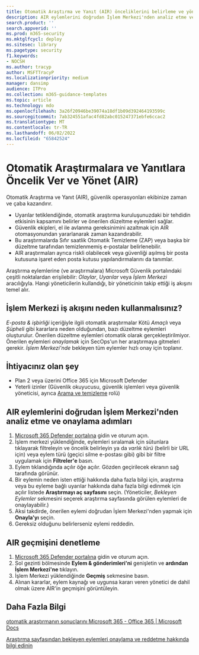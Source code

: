 ```yaml
---
title: Otomatik Araştırma ve Yanıt (AIR) önceliklerini belirleme ve yönetme.
description: AIR eylemlerini doğrudan İşlem Merkezi'nden analiz etme ve onaylama adımları. Uyarılar tetiklendiğinde, Otomatik Araştırma ve Yanıt (AIR), kuruluşunuzdaki bir tehdidin etkisinin kapsamını belirler ve önerilen düzeltme eylemleri sağlar.
search.product: ''
search.appverid: ''
ms.prod: m365-security
ms.mktglfcycl: deploy
ms.sitesec: library
ms.pagetype: security
f1.keywords:
- NOCSH
ms.author: tracyp
author: MSFTTracyP
ms.localizationpriority: medium
manager: dansimp
audience: ITPro
ms.collection: m365-guidance-templates
ms.topic: article
ms.technology: mdo
ms.openlocfilehash: 3a26f20946be39074a18df1b09d392464193599c
ms.sourcegitcommit: 7ab324551afac4fd82abc015247371ebfe6ccac2
ms.translationtype: MT
ms.contentlocale: tr-TR
ms.lasthandoff: 06/02/2022
ms.locfileid: "65842524"
---
```

# <a name="prioritize-and-manage-automated-investigations-and-response-air"></a>Otomatik Araştırmalara ve Yanıtlara Öncelik Ver ve Yönet (AIR)

Otomatik Araştırma ve Yanıt (AIR), güvenlik operasyonları ekibinize zaman ve çaba kazandırır.

- Uyarılar tetiklendiğinde, otomatik araştırma kuruluşunuzdaki bir tehdidin etkisinin kapsamını belirler ve önerilen düzeltme eylemleri sağlar.
- Güvenlik ekipleri, el ile avlanma gereksinimini azaltmak için AIR otomasyonundan yararlanarak zaman kazandırabilir.
- Bu araştırmalarda Sıfır saatlik Otomatik Temizleme (ZAP) veya başka bir düzeltme tarafından temizlenmemiş e-postalar belirlenebilir.
- AIR araştırmaları ayrıca riskli olabilecek veya güvenliği aşılmış bir posta kutusuna işaret eden posta kutusu yapılandırmalarını da tanımlar.

Araştırma eylemlerine (ve araştırmalara) Microsoft Güvenlik portalındaki çeşitli noktalardan erişilebilir: *Olaylar*, *Uyarılar* veya *İşlem Merkezi* aracılığıyla. Hangi yöneticilerin kullandığı, bir yöneticinin takip ettiği iş akışını temel alır.

## <a name="why-use-the-action-center-workflow"></a>İşlem Merkezi iş akışını neden kullanmalısınız?

*E-posta & işbirliği* içeriğiyle ilgili otomatik araştırmalar Kötü *Amaçlı* veya *Şüpheli* gibi kararlara neden olduğundan, bazı düzeltme eylemleri oluşturulur. Önerilen düzeltme eylemleri otomatik olarak gerçekleştirilmiyor. Önerilen eylemleri *onaylamak* için SecOps'un her araştırmaya gitmeleri gerekir. *İşlem Merkezi'nde* bekleyen tüm eylemler hızlı onay için toplanır.

## <a name="what-youll-need"></a>İhtiyacınız olan şey

- Plan 2 veya üzerini Office 365 için Microsoft Defender
- Yeterli izinler (Güvenlik okuyucusu, güvenlik işlemleri veya güvenlik yöneticisi, ayrıca [Arama ve temizleme](../permissions-microsoft-365-security-center.md) rolü)

## <a name="steps-to-analyze-and-approve-air-actions-directly-from-the-action-center"></a>AIR eylemlerini doğrudan İşlem Merkezi'nden analiz etme ve onaylama adımları

1. [Microsoft 365 Defender portalına](https://security.microsoft.com/action-center) gidin ve oturum açın.
2. İşlem merkezi yüklendiğinde, eylemleri sıralamak için sütunlara tıklayarak filtreleyin ve öncelik belirleyin ya da *varlık türü* (belirli bir URL için) veya eylem türü (geçici silme e-postası gibi) gibi bir filtre uygulamak için **Filtreler'e** basın.
3. Eylem tıklandığında açılır öğe açılır. Gözden geçirilecek ekranın sağ tarafında görünür.
4. Bir eylemin neden isten ettiği hakkında daha fazla bilgi için, araştırma veya bu eyleme bağlı uyarılar hakkında daha fazla bilgi edinmek için açılır listede **Araştırmayı aç sayfasını** seçin. (Yöneticiler, *Bekleyen Eylemler* sekmesini seçerek araştırma sayfasında görülen eylemleri de onaylayabilir.)
5. Aksi takdirde, önerilen eylemi doğrudan İşlem Merkezi'nden yapmak için **Onayla'yı** seçin.
6. Gereksiz olduğunu belirlerseniz eylemi reddedin.

## <a name="check-air-history"></a>AIR geçmişini denetleme

1. [Microsoft 365 Defender portalına](https://security.microsoft.com) gidin ve oturum açın.
2. Sol gezinti bölmesinde **Eylem & gönderimleri'ni** genişletin ve **ardından İşlem Merkezi'ne** tıklayın.
3. İşlem Merkezi yüklendiğinde **Geçmiş** sekmesine basın.
4. Alınan kararlar, eylem kaynağı ve uygunsa kararı veren yönetici de dahil olmak üzere AIR'in geçmişini görüntüleyin.

## <a name="more-information"></a>Daha Fazla Bilgi

[otomatik araştırmanın sonuçlarını Microsoft 365 - Office 365 | Microsoft Docs](../air-view-investigation-results.md)

[Araştırma sayfasından bekleyen eylemleri onaylama ve reddetme hakkında bilgi edinin](../air-review-approve-pending-completed-actions.md)